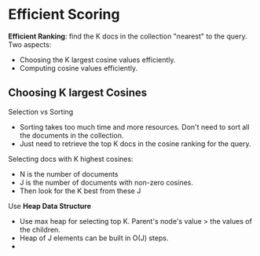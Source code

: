 # Efficient Scoring

**Efficient Ranking**: find the K docs in the collection "nearest" to the query. Two aspects:
* Choosing the K largest cosine values efficiently.
* Computing cosine values efficiently.

## Choosing K largest Cosines

Selection vs Sorting
* Sorting takes too much time and more resources. Don't need to sort all the documents in the collection.
* Just need to retrieve the top K docs in the cosine ranking for the query.

Selecting docs with K highest cosines:
* N is the number of documents
* J is the number of documents with non-zero cosines.
* Then look for the K best from these J

Use **Heap Data Structure**
* Use max heap for selecting top K. Parent's node's value > the values of the children.
* Heap of J elements can be built in O(J) steps.
* 
